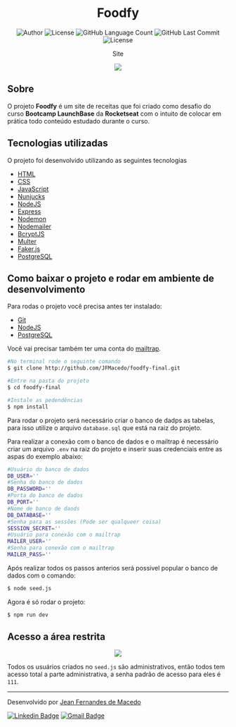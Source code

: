 <h1 align="center">
	Foodfy
</h1>

<p align="center">
	<img alt="Author" src="https://img.shields.io/badge/Author-Jean%20Fernandes%20de%20Macedo-6558c3?style=plastic" />
	<img alt="License" src="https://img.shields.io/badge/license-MIT-6558C3?style=plastic" />
	<img alt="GitHub Language Count" src="https://img.shields.io/github/languages/count/JFMacedo/foodfy-final?color=6558C3&style=plastic" />
	<img alt="GitHub Last Commit" src="https://img.shields.io/github/last-commit/JFMacedo/foodfy-final?color=6558C3&style=plastic" />
	<img alt="License" src="https://img.shields.io/badge/status-Conclu%C3%ADdo-6558C3?style=plastic" />
</p>

<div align="center">
	<p>Site</p>
	<img src="https://media.giphy.com/media/k3kha2nr5K7vY6LFFj/giphy.gif" />
</div>

## Sobre

O projeto **Foodfy** é um site de receitas que foi criado como desafio do curso **Bootcamp LaunchBase** da **Rocketseat** com o intuito de colocar em prática todo conteúdo estudado durante o curso.

## Tecnologias utilizadas

O projeto foi desenvolvido utilizando as seguintes tecnologias

- [HTML](https://developer.mozilla.org/pt-BR/docs/Web/HTML)
- [CSS](https://developer.mozilla.org/pt-BR/docs/Web/CSS)
- [JavaScript](https://developer.mozilla.org/pt-BR/docs/Web/JavaScript)
- [Nunjucks](https://mozilla.github.io/nunjucks/)
- [NodeJS](https://nodejs.org/pt-br/)
- [Express](https://expressjs.com/pt-br/)
- [Nodemon](https://nodemon.io/)
- [Nodemailer](https://nodemailer.com/about/)
- [BcryptJS](https://github.com/dcodeIO/bcrypt.js)
- [Multer](https://github.com/expressjs/multer)
- [Faker.js](https://github.com/Marak/Faker.js)
- [PostgreSQL](https://www.postgresql.org/)

## Como baixar o projeto e rodar em ambiente de desenvolvimento

Para rodas o projeto você precisa antes ter instalado:
- [Git](https://git-scm.com/)
- [NodeJS](https://nodejs.org/pt-br/)
- [PostgreSQL](https://www.postgresql.org/)

Você vai precisar também ter uma conta do [mailtrap](https://mailtrap.io/).

```zsh
#No terminal rode o seguinte comando
$ git clone http://github.com/JFMacedo/foodfy-final.git

#Entre na pasta do projeto
$ cd foodfy-final

#Instale as pedendências
$ npm install
```

Para rodar o projeto será necessário criar o banco de dadps as tabelas, para isso utilize o arquivo `database.sql` que está na raiz do projeto.

Para realizar a conexão com o banco de dados e o mailtrap é necessário criar um arquivo `.env` na raiz do projeto e inserir suas credenciais entre as aspas do exemplo abaixo:
```zsh
#Usuário do banco de dados
DB_USER=''
#Senha do banco de dados
DB_PASSWORD=''
#Porta do banco de dados
DB_PORT=''
#Nome de banco de daods
DB_DATABASE=''
#Senha para as sessões (Pode ser qualqueer coisa)
SESSION_SECRET=''
#Usuário para conexão com o mailtrap
MAILER_USER=''
#Senha para conexão com o mailtrap
MAILER_PASS=''
```

Após realizar todos os passos anterios será possivel popular o banco de dados com o comando:
```zsh
$ node seed.js
```

Agora é só rodar o projeto:
```zsh
$ npm run dev
```

## Acesso a área restrita

<div align="center">
	<img src="https://media.giphy.com/media/Q1G3bOPXX2IzXixR5h/giphy.gif" />
</div>

Todos os usuários criados no `seed.js` são administrativos, então todos tem acesso total a parte administrativa, a senha padrão de acesso para eles é `111`.

---

Desenvolvido por [Jean Fernandes de Macedo](https://github.com/jfmacedo91)

[![Linkedin Badge](https://img.shields.io/badge/-Jean%20Fernandes%20de%20Macedo-0077B5?style=plastic&logo=Linkedin&link=https://www.linkedin.com/in/jean-fernandes-de-macedo-b843a3194/)](https://www.linkedin.com/in/jean-fernandes-de-macedo-b843a3194/) 
[![Gmail Badge](https://img.shields.io/badge/-jfmacedo91@gmail.com-c14438?style=plastic&logo=Gmail&logoColor=white&link=mailto:jfmacedo91@gmail.com)](mailto:jfmacedo91@gmail.com)